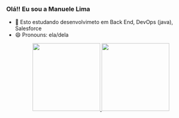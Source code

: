 ### Olá!! Eu sou a Manuele Lima

- 🌱 Esto estudando desenvolvimeto em Back End, DevOps (java), Salesforce
- 😄 Pronouns: ela/dela

<div align="center">
  <a href="https://github.com/ManueleLima">
  <img height="180em" src="https://github-readme-stats.vercel.app/api?username=ManueleLima&show_icons=true&theme=dracula&include_all_commits=true&count_private=true"/>
  <img height="180em" src="https://github-readme-stats.vercel.app/api/top-langs/?username=ManueleLima&layout=compact&langs_count=7&theme=dracula"/>
</div>
